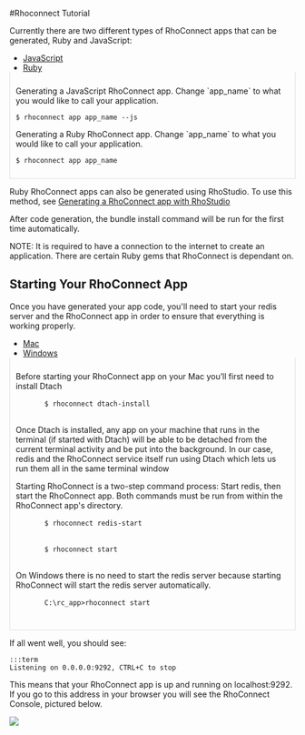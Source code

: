 #Rhoconnect Tutorial

Currently there are two different types of RhoConnect apps that can be generated, Ruby and JavaScript:

<div>
  <ul class="nav nav-tabs" style="margin-bottom:0">
    <li class="active"><a href="#js_app_gen" data-toggle="tab">JavaScript</a></li>
    <li><a href="#ruby_app_gen" data-toggle="tab">Ruby</a></li>
  </ul>
</div>
<div class="tab-content" id="tc-app_gen" style="border-left: 1px solid #ddd; border-right: 1px solid #ddd; border-bottom: 1px solid #ddd; padding: 10px">
  <div class="tab-pane fade active in" id="js_app_gen">
    <p>Generating a JavaScript RhoConnect app. Change `app_name` to what you would like to call your application.</p>
    <pre><code class="term">$ rhoconnect app app_name --js</code></pre>
  </div>
  <div class="tab-pane fade" id="ruby_app_gen">
    <p>Generating a Ruby RhoConnect app. Change `app_name` to what you would like to call your application.</p>
    <pre><code class="term">$ rhoconnect app app_name</code></pre>
  </div>
</div>


Ruby RhoConnect apps can also be generated using RhoStudio. To use this method, see [Generating a RhoConnect app with RhoStudio](../../rhoconnect/command-line#generating-a-rhoconnect-app-with-rhostudio)

After code generation, the bundle install command will be run for the first time automatically.

NOTE: It is required to have a connection to the internet to create an application. There are certain Ruby gems that RhoConnect is dependant on.

## Starting Your RhoConnect App

Once you have generated your app code, you'll need to start your redis server and the RhoConnect app in order to ensure that everything is working properly. 

<div>
  <ul class="nav nav-tabs" style="margin-bottom:0">
    <li class="active"><a href="#mac_rc_start" data-toggle="tab">Mac</a></li>
    <li><a href="#win_rc_start" data-toggle="tab">Windows</a></li>
  </ul>
</div>
<div class="tab-content" id="tc-app_gen" style="border-left: 1px solid #ddd; border-right: 1px solid #ddd; border-bottom: 1px solid #ddd; padding: 10px">
  <div class="tab-pane fade active in" id="mac_rc_start">
    <p>Before starting your RhoConnect app on your Mac you’ll first need to install Dtach</p>
    <pre>
      <code class="term">$ rhoconnect dtach-install</code>
    </pre>
    <p>Once Dtach is installed, any app on your machine that runs in the terminal (if started with Dtach) will be able to be detached from the current terminal activity and be put into the background. In our case, redis and the RhoConnect service itself run using Dtach which lets us run them all in the same terminal window</p>
    <p>Starting RhoConnect is a two-step command process: Start redis, then start the RhoConnect app. Both commands must be run from within the RhoConnect app's directory.</p>
    <pre>
      <code class="term">$ rhoconnect redis-start</code>
    </pre>
    <pre>
      <code class="term">$ rhoconnect start</code>
    </pre>
  </div>
  <div class="tab-pane fade" id="win_rc_start">
    <p>On Windows there is no need to start the redis server because starting RhoConnect will start the redis server automatically.</p>
    <pre>
      <code class="term">C:\rc_app>rhoconnect start</code>
    </pre>
  </div>
</div>

If all went well, you should see:

    :::term
    Listening on 0.0.0.0:9292, CTRL+C to stop

This means that your RhoConnect app is up and running on localhost:9292. If you go to this address in your browser you will see the RhoConnect Console, pictured below.

<img src="https://s3.amazonaws.com/docs.tau-technologies.com/images/rhodocs/rhoconnect-tutorial/rhoconnect-console-4.0.png">

